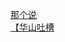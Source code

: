 [那个说](http://tieba.baidu.com/p/2319120229?see_lz=1&pn=)   
[【华山吐槽](http://tieba.baidu.com/p/2318791330?see_lz=1&pn=)   
